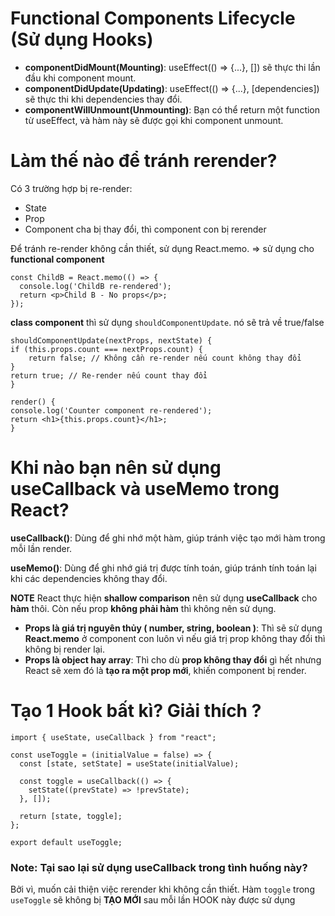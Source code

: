 # Functional Components Lifecycle (Sử dụng Hooks)
+ **componentDidMount(Mounting)**: useEffect(() => {...}, []) sẽ thực thi lần đầu khi component mount.
+ **componentDidUpdate(Updating)**: useEffect(() => {...}, [dependencies]) sẽ thực thi khi dependencies thay đổi.
+ **componentWillUnmount(Unmounting)**: Bạn có thể return một function từ useEffect, và hàm này sẽ được gọi khi component unmount.

# Làm thế nào để tránh rerender?
Có 3 trường hợp bị re-render:
 + State
 + Prop
 + Component cha bị thay đổi, thì component con bị rerender

Để tránh re-render không cần thiết, sử dụng React.memo. => sử dụng cho **functional component**
```
const ChildB = React.memo(() => {
  console.log('ChildB re-rendered');
  return <p>Child B - No props</p>;
});
```

**class component** thì sử dụng `shouldComponentUpdate`. nó sẽ trả về true/false
```
shouldComponentUpdate(nextProps, nextState) {
if (this.props.count === nextProps.count) {
    return false; // Không cần re-render nếu count không thay đổi
}
return true; // Re-render nếu count thay đổi
}

render() {
console.log('Counter component re-rendered');
return <h1>{this.props.count}</h1>;
}
```
# Khi nào bạn nên sử dụng useCallback và useMemo trong React?
**useCallback()**: Dùng để ghi nhớ một hàm, giúp tránh việc tạo mới hàm trong mỗi lần render.

**useMemo()**: Dùng để ghi nhớ giá trị được tính toán, giúp tránh tính toán lại khi các dependencies không thay đổi.

**NOTE**
React thực hiện **shallow comparison** nên sử dụng **useCallback** cho **hàm** thôi. Còn nếu prop **không phải hàm** thì không 
nên sử dụng.

- **Props là giá trị nguyên thủy ( number, string, boolean )**: Thì sẽ sử dụng **React.memo** ở component con luôn vì nếu giá trị 
prop không thay đổi thì không bị render lại.
- **Props là object hay array**: Thì cho dù **prop không thay đổi** gì hết nhưng React sẽ xem đó là **tạo ra một prop mới**, 
khiến component bị render.

# Tạo 1 Hook bất kì? Giải thích ?

```
import { useState, useCallback } from "react";

const useToggle = (initialValue = false) => {
  const [state, setState] = useState(initialValue);

  const toggle = useCallback(() => {
    setState((prevState) => !prevState);
  }, []);

  return [state, toggle];
};

export default useToggle;
```

### Note: Tại sao lại sử dụng useCallback trong tình huống này?
Bởi vì, muốn cải thiện việc rerender khi không cần thiết. Hàm `toggle` trong `useToggle` sẽ không bị **TẠO MỚI** sau mỗi lần HOOK này được sử dụng 
